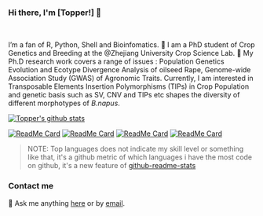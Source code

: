 ### Hi there, I'm [Topper!] 👋

<br />

I’m a fan of R, Python, Shell and Bioinfomatics. 🔭 I am a PhD student of Crop Genetics and Breeding at the @Zhejiang University Crop Science Lab. 🌱  My Ph.D research work covers a range of issues : Population Genetics Evolution and Ecotype Divergence Analysis of oilseed Rape, Genome-wide Association Study (GWAS) of Agronomic Traits. Currently, I am interested in Transposable Elements Insertion Polymorphisms (TIPs) in Crop Population and genetic basis such as SV, CNV and TIPs etc shapes the diversity of different morphotypes of *B.napus*.



[![Topper's github stats](https://github-readme-stats.vercel.app/api?username=Topper0127&show_icons=true&theme=synthwave)](https://github.com/Topper0127/Topper0127)


[![ReadMe Card](https://github-readme-stats.vercel.app/api/pin/?username=Topper0127&repo=nextjs-firebase-authentication)](https://github.com/Topper0127/nextjs-firebase-authentication)
[![ReadMe Card](https://github-readme-stats.vercel.app/api/pin/?username=Topper0127&repo=nextjs-subscription-payments)](https://github.com/Topper0127/nextjs-subscription-payments)
[![ReadMe Card](https://github-readme-stats.vercel.app/api/pin/?username=Topper0127&repo=SchoolCatering)](https://github.com/Topper0127/SchoolCatering)
[![ReadMe Card](https://github-readme-stats.vercel.app/api/pin/?username=Topper0127&repo=Selenium-Automation)](https://github.com/Topper0127/Selenium-Automation)


> NOTE: Top languages does not indicate my skill level or something like that, it's a github metric of which languages i have the most code on github, it's a new feature of [github-readme-stats](https://github.com/Topper0127/github-readme-stats)



### Contact me

💬 Ask me anything
[here](https://github.com/Topper0127) or by
[email](superengineer127@gmail.com).

